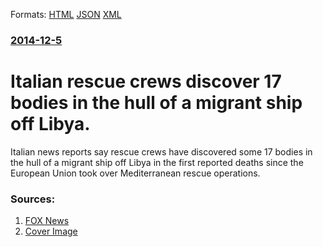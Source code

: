 
Formats: [HTML](/news/2014/12/5/italian-rescue-crews-discover-17-bodies-in-the-hull-of-a-migrant-ship-off-libya.html)  [JSON](/news/2014/12/5/italian-rescue-crews-discover-17-bodies-in-the-hull-of-a-migrant-ship-off-libya.json)  [XML](/news/2014/12/5/italian-rescue-crews-discover-17-bodies-in-the-hull-of-a-migrant-ship-off-libya.xml)  

### [2014-12-5](/news/2014/12/5/index.md)

##### 
# Italian rescue crews discover 17 bodies in the hull of a migrant ship off Libya. 

Italian news reports say rescue crews have discovered some 17 bodies in the hull of a migrant ship off Libya in the first reported deaths since the European Union took over Mediterranean rescue operations.


### Sources:

1. [FOX News](http://www.foxnews.com/world/2014/12/05/reports-at-least-17-bodies-found-in-migrant-ship-off-libya-italy-insists-it/?intcmp=HPBucket)
1. [Cover Image](http://a57.foxnews.com/images.foxnews.com/content/fox-news/world/2014/12/05/reports-at-least-17-bodies-found-in-migrant-ship-off-libya-italy-insists-it/_jcr_content/par/featured-media/media-0.img.jpg/0/0/1449950354847.jpg?ve=1)
